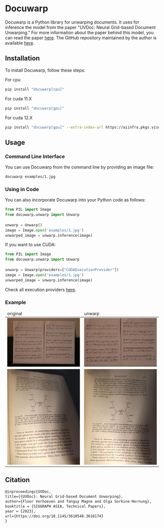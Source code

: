 
# Docuwarp

Docuwarp is a Python library for unwarping documents. It uses for inference the model from the paper "UVDoc: Neural Grid-based Document Unwarping." For more information about the paper behind this model, you can read the paper [here](https://igl.ethz.ch/projects/uvdoc). The GitHub repository maintained by the author is available [here](https://github.com/tanguymagne/UVDoc/tree/main).


## Installation

To install Docuwarp, follow these steps:

For cpu

```bash
pip install "docuwarp[cpu]"
```

For cuda 11.X
```bash
pip install "docuwarp[gpu]"
```

For cuda 12.X
```bash
pip install "docuwarp[gpu]" --extra-index-url https://aiinfra.pkgs.visualstudio.com/PublicPackages/_packaging/onnxruntime-cuda-12/pypi/simple/
```

## Usage

### Command Line Interface

You can use Docuwarp from the command line by providing an image file:

```bash
docuwarp examples/1.jpg
```

### Using in Code

You can also incorporate Docuwarp into your Python code as follows:

```python
from PIL import Image
from docuwarp.unwarp import Unwarp

unwarp = Unwarp()
image = Image.open('examples/1.jpg')
unwarped_image = unwarp.inference(image)
```

If you want to use CUDA:
```python
from PIL import Image
from docuwarp.unwarp import Unwarp

unwarp = Unwarp(providers=["CUDAExecutionProvider"])
image = Image.open('examples/1.jpg')
unwarped_image = unwarp.inference(image)
```

Check all execution providers [here](https://onnxruntime.ai/docs/execution-providers/).

### Example

<table>
    <thead>
        <tr>
            <td>original</td>
            <td>unwarp</td>
        </tr>
    </thead>
    <tbody>
        <tr>
            <td><img src="https://raw.githubusercontent.com/pstwh/docuwarp/main/examples/1.jpg" width="256" /></td>
            <td><img src="https://raw.githubusercontent.com/pstwh/docuwarp/main/examples/1_unwarp.jpg" width="256" /></td>
        </tr>
        <tr>
            <td><img src="https://raw.githubusercontent.com/pstwh/docuwarp/main/examples/2.jpg" width="256" /></td>
            <td><img src="https://raw.githubusercontent.com/pstwh/docuwarp/main/examples/2_unwarp.jpg" width="256" /></td>
        </tr>
    </tbody>
</table>


## Citation

```
@inproceedings{UVDoc,
title={{UVDoc}: Neural Grid-based Document Unwarping},
author={Floor Verhoeven and Tanguy Magne and Olga Sorkine-Hornung},
booktitle = {SIGGRAPH ASIA, Technical Papers},
year = {2023},
url={https://doi.org/10.1145/3610548.3618174}
}
```